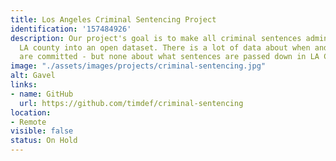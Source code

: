 ```yaml
---
title: Los Angeles Criminal Sentencing Project
identification: '157484926'
description: Our project's goal is to make all criminal sentences administered in
  LA county into an open dataset. There is a lot of data about when and where crimes
  are committed - but none about what sentences are passed down in LA County.
image: "./assets/images/projects/criminal-sentencing.jpg"
alt: Gavel
links:
- name: GitHub
  url: https://github.com/timdef/criminal-sentencing
location:
- Remote
visible: false
status: On Hold
---
```


